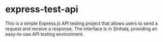 # express-test-api
This is a simple Express.js API testing project that allows users to send a request and receive a response. The interface is in Sinhala, providing an easy-to-use API testing environment.
